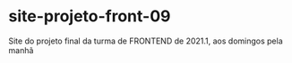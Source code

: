 # site-projeto-front-09
Site do projeto final da turma de FRONTEND de 2021.1, aos domingos pela manhã
